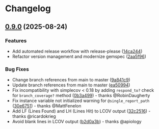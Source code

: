 # Changelog

## [0.9.0](https://github.com/fortissimo1997/simplecov-lcov/compare/simplecov-lcov-v0.8.0...simplecov-lcov/v0.9.0) (2025-08-24)


### Features

* Add automated release workflow with release-please ([14ca244](https://github.com/fortissimo1997/simplecov-lcov/commit/14ca244a3c2756a1bfb6b6eba29a088c0d25acaf))
* Refactor version management and modernize gemspec ([2aa5f96](https://github.com/fortissimo1997/simplecov-lcov/commit/2aa5f963c52a05dc49db63f5ffe9858cb8aba20d))


### Bug Fixes

* Change branch references from main to master ([9a841c9](https://github.com/fortissimo1997/simplecov-lcov/commit/9a841c984d51470290f7fdbf604956ea3e695658))
* Update branch references from main to master ([ea50994](https://github.com/fortissimo1997/simplecov-lcov/commit/ea509945efa51929265329dac74744a15a16295d))
* Fix incompatibility with simplecov < 0.18 by adding `respond_to?` check for `branch_coverage?` method ([0b3a499](https://github.com/fortissimo1997/simplecov-lcov/commit/0b3a499ebb98e677f275aa1e42bbb18fecde70da)) - thanks @RobinDaugherty
* Fix instance variable not initialized warning for `@single_report_path` ([30e6751](https://github.com/fortissimo1997/simplecov-lcov/commit/30e6751efed7eac2e223e59ce044b955a3ea7c42)) - thanks @MattFenelon
* Add LF (Lines Found) and LH (Lines Hit) to LCOV output ([32c2516](https://github.com/fortissimo1997/simplecov-lcov/commit/32c251674dd813b3bc7f90696e0d83acc6272102)) - thanks @ricardokrieg
* Avoid blank lines in LCOV output ([b2d0a3b](https://github.com/fortissimo1997/simplecov-lcov/commit/b2d0a3b83d225acd8355d00a7be178d6ee0e8a90)) - thanks @apiology
